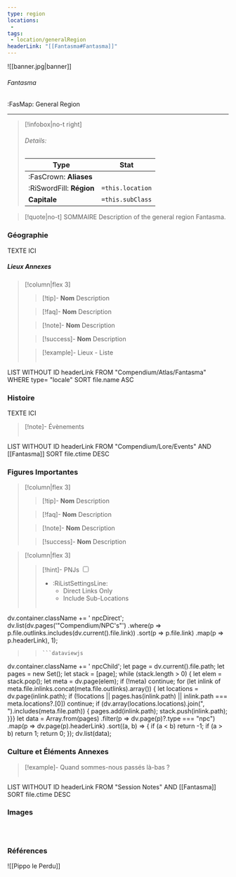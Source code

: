 ```yaml
---
type: region
locations:
 - 
tags:
 - location/generalRegion
headerLink: "[[Fantasma#Fantasma]]"
---
```


![[banner.jpg|banner]]
###### Fantasma
<span class="sub2">:FasMap: General Region</span>
___

> [!infobox|no-t right]
> ###### Details:
> | Type | Stat |
> | ---- | ---- |
> | :FasCrown: **Aliases**   |  |
> | :RiSwordFill: **Région** |  `=this.location`|
> | **Capitale** |  `=this.subClass`|

> [!quote|no-t] SOMMAIRE
>Description of the general region Fantasma.

### Géographie
TEXTE ICI

##### Lieux Annexes
> [!column|flex 3]
>
> > [!tip]- **Nom**
> > Description
>
> > [!faq]- **Nom**
> > Description
>
> > [!note]- **Nom**
> > Description
>
> > [!success]- **Nom**
> > Description
>
>> [!example]- Lieux - Liste
>>```dataview
LIST WITHOUT ID headerLink
FROM "Compendium/Atlas/Fantasma"
WHERE type= "locale"
SORT file.name ASC

### Histoire
TEXTE ICI

> [!note]- Évènements
>```dataview
LIST WITHOUT ID headerLink
FROM "Compendium/Lore/Events" AND [[Fantasma]]
SORT file.ctime DESC

### Figures Importantes
> [!column|flex 3]
>
> > [!tip]- **Nom**
> > Description
>
> > [!faq]- **Nom**
> > Description
>
> > [!note]- **Nom**
> > Description
>
> > [!success]- **Nom**
> > Description

> [!column|flex 3]
> > [!hint]-  PNJs
> > <input type="checkbox" id="npc"/><ul class="sortMenu"><li class="sortIcon">:RiListSettingsLine:<ul class="dropdown npcedit"><li><label for="npc" class="directLabel active">Direct Links Only</label></li><li><label for="npc" class="childLabel">Include Sub-Locations</label></li></ul></li></ul>
> >```dataviewjs
dv.container.className += ' npcDirect';
dv.list(dv.pages('"Compendium/NPC\'s"')
 .where(p => p.file.outlinks.includes(dv.current().file.link))
.sort(p => p.file.link)
.map(p => p.headerLink), 1);
>>```
>>```dataviewjs
dv.container.className += ' npcChild';
let page = dv.current().file.path;
let pages = new Set();
let stack = [page];
while (stack.length > 0) {
let elem = stack.pop();
let meta = dv.page(elem);
if (!meta) continue;
for (let inlink of meta.file.inlinks.concat(meta.file.outlinks).array()) {
let locations = dv.page(inlink.path);
if (!locations || pages.has(inlink.path) || inlink.path === meta.locations?.[0]) continue;
 if (dv.array(locations.locations).join(", ").includes(meta.file.path)) {
 pages.add(inlink.path);
 stack.push(inlink.path);
}}}
let data = Array.from(pages)
.filter(p => dv.page(p)?.type === "npc")
.map(p => dv.page(p).headerLink)
.sort((a, b) => {
if (a < b) return -1;
if (a > b) return 1;
return 0;
});
dv.list(data);


### Culture et Éléments Annexes
> [!example]- Quand sommes-nous passés là-bas ?
>```dataview
LIST WITHOUT ID headerLink
FROM "Session Notes" AND [[Fantasma]]
SORT file.ctime DESC


### Images
```image-layout-masonry-3



```

### Références
![[Pippo le Perdu]]



